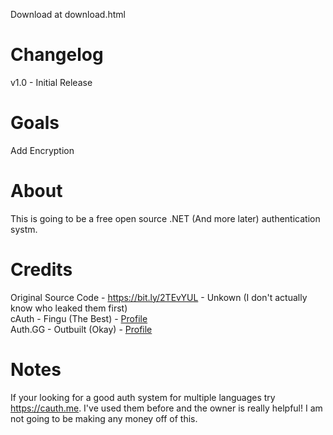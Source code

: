 Download at download.html

# Changelog

v1.0 - Initial Release

# Goals

Add Encryption

# About 
 
This is going to be a free open source .NET (And more later) authentication systm.  

# Credits

Original Source Code - https://bit.ly/2TEvYUL - Unkown (I don't actually know who leaked them first)  
cAuth - Fingu (The Best) - [Profile](https://github.com/Finguimbrine)  
Auth.GG - Outbuilt (Okay) - [Profile](https://github.com/Outbuilt)  

# Notes

If your looking for a good auth system for multiple languages try https://cauth.me. I've used them before and the owner is really helpful!
I am not going to be making any money off of this.
